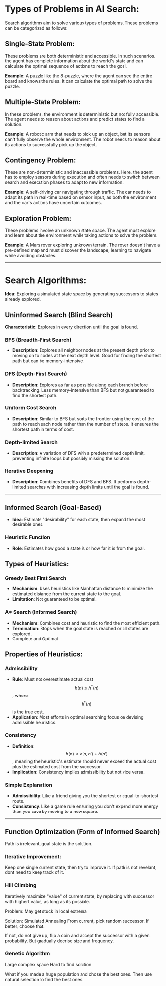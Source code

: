 # Types of Problems in AI Search:

Search algorithms aim to solve various types of problems. These problems can be categorized as follows:

## Single-State Problem:

These problems are both deterministic and accessible. In such scenarios, the agent has complete information about the world's state and can calculate the optimal sequence of actions to reach the goal.

**Example**: A puzzle like the 8-puzzle, where the agent can see the entire board and knows the rules. It can calculate the optimal path to solve the puzzle.

## Multiple-State Problem:

In these problems, the environment is deterministic but not fully accessible. The agent needs to reason about actions and predict states to find a solution.

**Example**: A robotic arm that needs to pick up an object, but its sensors can't fully observe the whole environment. The robot needs to reason about its actions to successfully pick up the object.

## Contingency Problem:

These are non-deterministic and inaccessible problems. Here, the agent has to employ sensors during execution and often needs to switch between search and execution phases to adapt to new information.

**Example**: A self-driving car navigating through traffic. The car needs to adapt its path in real-time based on sensor input, as both the environment and the car's actions have uncertain outcomes.

## Exploration Problem:

These problems involve an unknown state space. The agent must explore and learn about the environment while taking actions to solve the problem.

**Example**: A Mars rover exploring unknown terrain. The rover doesn't have a pre-defined map and must discover the landscape, learning to navigate while avoiding obstacles.

---
# Search Algorithms:

**Idea**: Exploring a simulated state space by generating successors to states already explored.
## Uninformed Search (Blind Search)

**Characteristic**: Explores in every direction until the goal is found.
### BFS (Breadth-First Search)

- **Description**: Explores all neighbor nodes at the present depth prior to moving on to nodes at the next depth level. Good for finding the shortest path but can be memory-intensive.

### DFS (Depth-First Search)

- **Description**: Explores as far as possible along each branch before backtracking. Less memory-intensive than BFS but not guaranteed to find the shortest path.

### Uniform Cost Search

- **Description**: Similar to BFS but sorts the frontier using the cost of the path to reach each node rather than the number of steps. It ensures the shortest path in terms of cost.

### Depth-limited Search

- **Description**: A variation of DFS with a predetermined depth limit, preventing infinite loops but possibly missing the solution.

### Iterative Deepening

- **Description**: Combines benefits of DFS and BFS. It performs depth-limited searches with increasing depth limits until the goal is found.

---
## Informed Search (Goal-Based)

- **Idea**: Estimate "desirability" for each state, then expand the most desirable ones.
### Heuristic Function

- **Role**: Estimates how good a state is or how far it is from the goal.
## Types of Heuristics:

### Greedy Best First Search

- **Mechanism**: Uses heuristics like Manhattan distance to minimize the estimated distance from the current state to the goal.
- **Limitation**: Not guaranteed to be optimal.

### A* Search (Informed Search)

- **Mechanism**: Combines cost and heuristic to find the most efficient path.
- **Termination**: Stops when the goal state is reached or all states are explored.
- Complete and Optimal

## Properties of Heuristics:

### Admissibility

- **Rule**: Must not overestimate actual cost $$ h(n) \leq h^*(n) $$, where $$h^*(n)$$ is the true cost.
- **Application**: Most efforts in optimal searching focus on devising admissible heuristics.

### Consistency

- **Definition**: $$h(n) \leq c(n, n') + h(n')$$, meaning the heuristic's estimate should never exceed the actual cost plus the estimated cost from the successor.
- **Implication**: Consistency implies admissibility but not vice versa.

### Simple Explanation

- **Admissibility**: Like a friend giving you the shortest or equal-to-shortest route.
- **Consistency**: Like a game rule ensuring you don't expend more energy than you save by moving to a new square.

---
## Function Optimization (Form of Informed Search)

Path is irrelevant, goal state is the solution.

### Iterative Improvement:

Keep one single current state, then try to improve it.
If path is not revelant, dont need to keep track of it.

### Hill Climbing

Iteratively maximize "value" of current state, by replacing with successor with highert value, as long as its possible.

Problem: May get stuck in local extrema

Solution: Simulated Annealing
From current, pick random successor. If better, choose that.

If not, do not give up, flip a coin and accept the successor with a given probability.
But gradually decrise size and frequency.

### Genetic Algorithm

Large complex space
Hard to find solution

What if you made a huge population and chose the best ones.
Then use natural selection to find the best ones.
